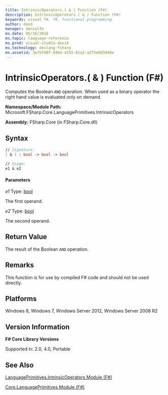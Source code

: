 ```yaml
---
title: IntrinsicOperators.( & ) Function (F#)
description: IntrinsicOperators.( & ) Function (F#)
keywords: visual f#, f#, functional programming
author: dend
manager: danielfe
ms.date: 05/16/2016
ms.topic: language-reference
ms.prod: visual-studio-dev14
ms.technology: devlang-fsharp
ms.assetid: 3efbfd0f-d46d-4155-81a2-a275e683d40e 
---
```


# IntrinsicOperators.( & ) Function (F#)

Computes the Boolean `AND` operation. When used as a binary operator the right hand value is evaluated only on demand.

**Namespace/Module Path:** Microsoft.FSharp.Core.LanguagePrimitives.IntrinsicOperators

**Assembly:** FSharp.Core (in FSharp.Core.dll)


## Syntax

```fsharp
// Signature:
( & ) : bool -> bool -> bool

// Usage:
e1 & e2
```

#### Parameters
*e1*
Type: [bool](https://msdn.microsoft.com/library/89c0cf9c-49ce-4207-a3be-555851a67dd5)


The first operand.


*e2*
Type: [bool](https://msdn.microsoft.com/library/89c0cf9c-49ce-4207-a3be-555851a67dd5)


The second operand.

## Return Value

The result of the Boolean `AND` operation.

## Remarks
This function is for use by compiled F# code and should not be used directly.


## Platforms
Windows 8, Windows 7, Windows Server 2012, Windows Server 2008 R2


## Version Information
**F# Core Library Versions**

Supported in: 2.0, 4.0, Portable




## See Also
[LanguagePrimitives.IntrinsicOperators Module &#40;F&#35;&#41;](LanguagePrimitives.IntrinsicOperators-Module-%5BFSharp%5D.md)

[Core.LanguagePrimitives Module &#40;F&#35;&#41;](Core.LanguagePrimitives-Module-%5BFSharp%5D.md)


